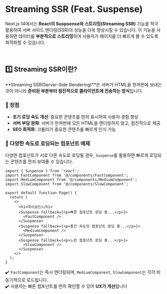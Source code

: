 # Streaming SSR (Feat. Suspense)
Next.js 14에서는 **React의 Suspsense와 스트리밍(Streaming SSR)** 기능을 적극 활용하여 서버 사이드 렌더링(SSR)의 성능을 더욱 향상시킬 수 있습니다. 이 기능을 사용하면 데이터를 **부분적으로 스트리밍**하여 사용자가 페이지를 더 빠르게 볼 수 있도록 최적화할 수 있습니다.

<br>

## 1️⃣ Streaming SSR이란?
**Streaming SSR(Server-Side Rendering)**은 서버가 HTML을 한꺼번에 보내는 것이 아니라 **준비된 부분부터 점진적으로 클라이언트에 전송하는 방식**입니다.

### 🔹 장점
- **초기 로딩 속도 개선**: 중요한 콘텐츠를 먼저 표시하여 사용자 경험 향상
- **서버 부담 완화**: 서버가 한꺼번에 모든 HTML을 렌더링하지 않고, 점진적으로 제공
- **SEO 최적화**: 크롤러가 중요한 콘텐츠를 빠르게 인식 가능

### 🔹 다양한 속도로 로딩되는 컴포넌트 예제
다양한 컴포넌트가 서로 다른 속도로 로딩될 경우, `Suspense`를 활용하면 빠르게 로딩되는 콘텐츠를 먼저 보여줄 수 있습니다.
```tsx
import { Suspense } from 'react';
import FastComponent from '@/components/FastComponent';
import MediumComponent from '@/components/MediumComponent';
import SlowComponent from '@/components/SlowComponent';

export default function Page() {
  return (
    <>
      <h1>대시보드</h1>
      <Suspense fallback={<p>빠른 컴포넌트 로딩 중...</p>}>
        <FastComponent />
      </Suspense>
      <Suspense fallback={<p>중간 속도의 컴포넌트 로딩 중...</p>}>
        <MediumComponent />
      </Suspense>
      <Suspense fallback={<p>느린 컴포넌트 로딩 중...</p>}>
        <SlowComponent />
      </Suspense>
    </>
  );
}
```

✔️ `FastComponent`는 즉시 렌더링되며, `MediumComponent`, `SlowComponent`는 각각 비동기적으로 로드됩니다.  
✔️ 사용자는 빠른 컴포넌트를 먼저 확인할 수 있어 **UX가 개선**됩니다